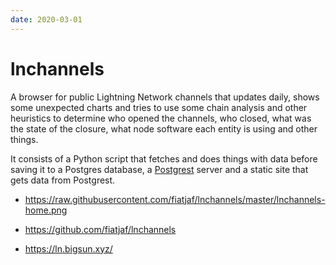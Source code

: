 ```yaml
---
date: 2020-03-01
---
```


# lnchannels

A browser for public Lightning Network channels that updates daily, shows some unexpected charts and tries to use some chain analysis and other heuristics to determine who opened the channels, who closed, what was the state of the closure, what node software each entity is using and other things.

It consists of a Python script that fetches and does things with data before saving it to a Postgres database, a [Postgrest](https://postgrest.org/en/v7.0.0/) server and a static site that gets data from Postgrest.

- <https://raw.githubusercontent.com/fiatjaf/lnchannels/master/lnchannels-home.png>

- <https://github.com/fiatjaf/lnchannels>
- <https://ln.bigsun.xyz/>
